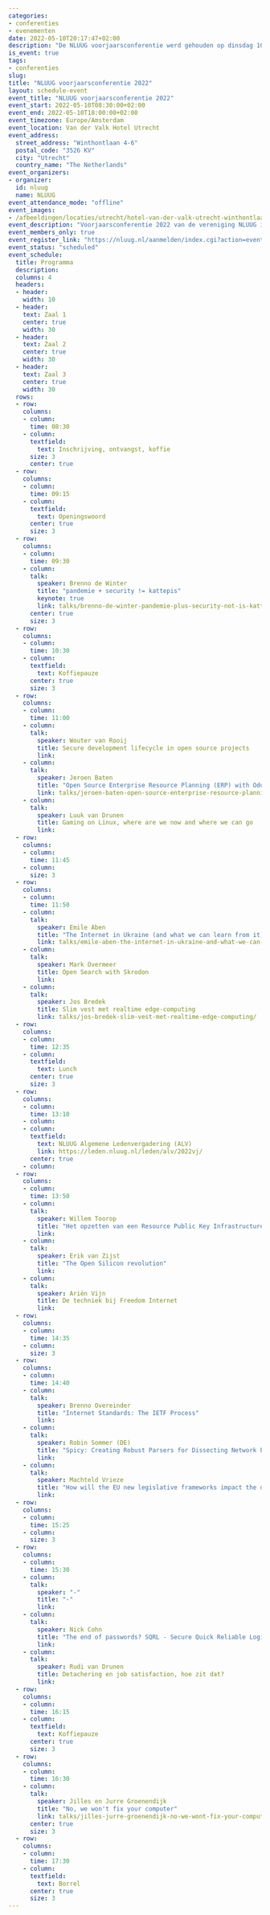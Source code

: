 ```yaml
---
categories:
- conferenties
- evenementen
date: 2022-05-10T20:17:47+02:00
description: "De NLUUG voorjaarsconferentie werd gehouden op dinsdag 10 mei 2022. Bekijk hier het programma, de presentaties, opnames en foto's."
is_event: true
tags:
- conferenties
slug:
title: "NLUUG voorjaarsconferentie 2022"
layout: schedule-event
event_title: "NLUUG voorjaarsconferentie 2022"
event_start: 2022-05-10T08:30:00+02:00
event_end: 2022-05-10T18:00:00+02:00
event_timezone: Europe/Amsterdam
event_location: Van der Valk Hotel Utrecht
event_address:
  street_address: "Winthontlaan 4-6"
  postal_code: "3526 KV"
  city: "Utrecht"
  country_name: "The Netherlands"
event_organizers:
- organizer:
  id: nluug
  name: NLUUG
event_attendance_mode: "offline"
event_images:
- /afbeeldingen/locaties/utrecht/hotel-van-der-valk-utrecht-winthontlaan.jpg
event_description: "Voorjaarsconferentie 2022 van de vereniging NLUUG in het Van der Valk Hotel te Utrecht"
event_members_only: true
event_register_link: "https://nluug.nl/aanmelden/index.cgi?action=event"
event_status: "scheduled"
event_schedule:
  title: Programma
  description:
  columns: 4
  headers:
  - header:
    width: 10
  - header:
    text: Zaal 1
    center: true
    width: 30
  - header:
    text: Zaal 2
    center: true
    width: 30
  - header:
    text: Zaal 3
    center: true
    width: 30
  rows:
  - row:
    columns:
    - column:
      time: 08:30
    - column:
      textfield:
        text: Inschrijving, ontvangst, koffie
      size: 3
      center: true
  - row:
    columns:
    - column:
      time: 09:15
    - column:
      textfield:
        text: Openingswoord
      center: true
      size: 3
  - row:
    columns:
    - column:
      time: 09:30
    - column:
      talk:
        speaker: Brenno de Winter
        title: "pandemie + security != kattepis"
        keynote: true
        link: talks/brenno-de-winter-pandemie-plus-security-not-is-kattepis/
      center: true
      size: 3
  - row:
    columns:
    - column:
      time: 10:30
    - column:
      textfield:
        text: Koffiepauze
      center: true
      size: 3
  - row:
    columns:
    - column:
      time: 11:00
    - column:
      talk:
        speaker: Wouter van Rooij
        title: Secure development lifecycle in open source projects
        link: 
    - column:
      talk:
        speaker: Jeroen Baten
        title: "Open Source Enterprise Resource Planning (ERP) with Odoo"
        link: talks/jeroen-baten-open-source-enterprise-resource-planning-erp-with-odoo/
    - column:
      talk:
        speaker: Luuk van Drunen
        title: Gaming on Linux, where are we now and where we can go
        link: 
  - row:
    columns:
    - column:
      time: 11:45
    - column:
      size: 3
  - row:
    columns:
    - column:
      time: 11:50
    - column:
      talk:
        speaker: Emile Aben
        title: "The Internet in Ukraine (and what we can learn from it)"
        link: talks/emile-aben-the-internet-in-ukraine-and-what-we-can-learn-from-it/
    - column:
      talk:
        speaker: Mark Overmeer
        title: Open Search with Skrodon
        link: 
    - column:
      talk:
        speaker: Jos Bredek
        title: Slim vest met realtime edge-computing
        link: talks/jos-bredek-slim-vest-met-realtime-edge-computing/
  - row:
    columns:
    - column:
      time: 12:35
    - column:
      textfield:
        text: Lunch
      center: true
      size: 3
  - row:
    columns:
    - column:
      time: 13:10
    - column:
    - column:
      textfield:
        text: NLUUG Algemene Ledenvergadering (ALV)
        link: https://leden.nluug.nl/leden/alv/2022vj/
      center: true
    - column:
  - row:
    columns:
    - column:
      time: 13:50
    - column:
      talk:
        speaker: Willem Toorop
        title: "Het opzetten van een Resource Public Key Infrastructure (RPKI) baken"
        link: 
    - column:
      talk:
        speaker: Erik van Zijst
        title: "The Open Silicon revolution"
        link: 
    - column:
      talk:
        speaker: Ariën Vijn
        title: De techniek bij Freedom Internet
        link: 
  - row:
    columns:
    - column:
      time: 14:35
    - column:
      size: 3
  - row:
    columns:
    - column:
      time: 14:40
    - column:
      talk:
        speaker: Brenno Overeinder
        title: "Internet Standards: The IETF Process"
        link: 
    - column:
      talk:
        speaker: Robin Sommer (DE)
        title: "Spicy: Creating Robust Parsers for Dissecting Network Protocols and Files, Easily!"
        link: 
    - column:
      talk:
        speaker: Machteld Vrieze
        title: "How will the EU new legislative frameworks impact the digital infrastructure?"
        link: 
  - row:
    columns:
    - column:
      time: 15:25
    - column:
      size: 3
  - row:
    columns:
    - column:
      time: 15:30
    - column:
      talk:
        speaker: "-"
        title: "-"
        link: 
    - column:
      talk:
        speaker: Nick Cohn
        title: "The end of passwords? SQRL - Secure Quick Reliable Login"
        link: 
    - column:
      talk:
        speaker: Rudi van Drunen
        title: Detachering en job satisfaction, hoe zit dat?
        link: 
  - row:
    columns:
    - column:
      time: 16:15
    - column:
      textfield:
        text: Koffiepauze
      center: true
      size: 3
  - row:
    columns:
    - column:
      time: 16:30
    - column:
      talk:
        speaker: Jilles en Jurre Groenendijk
        title: "No, we won't fix your computer"
        link: talks/jilles-jurre-groenendijk-no-we-wont-fix-your-computer/
      center: true
      size: 3
  - row:
    columns:
    - column:
      time: 17:30
    - column:
      textfield:
        text: Borrel
      center: true
      size: 3
---
```

